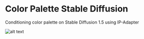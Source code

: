 # Color Palette Stable Diffusion
Conditioning color palette on Stable Diffusion 1.5 using IP-Adapter

![alt text](https://github.com/phonphrm/color_palette_diffusion/blob/main/samples/inference_result.png)
